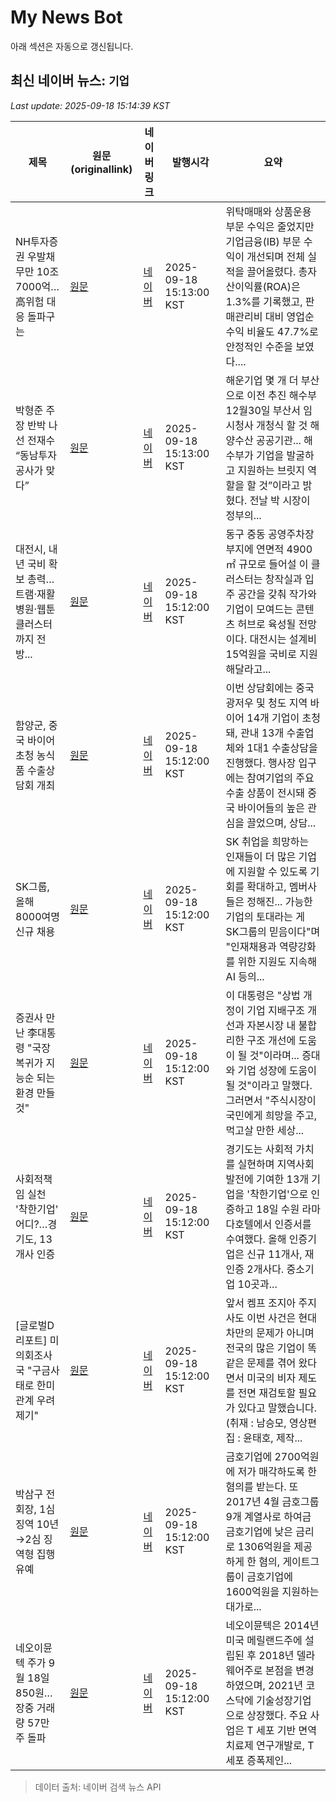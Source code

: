 # My News Bot

아래 섹션은 자동으로 갱신됩니다.

<!-- NEWS:START -->
## 최신 네이버 뉴스: `기업`
_Last update: 2025-09-18 15:14:39 KST_

| 제목 | 원문(originallink) | 네이버 링크 | 발행시각 | 요약 |
|---|---|---|---|---|
| NH투자증권 우발채무만 10조7000억…高위험 대응 돌파구는 | [원문](https://www.bloter.net/news/articleView.html?idxno=644221) | [네이버](https://n.news.naver.com/mnews/article/293/0000072640?sid=101) | 2025-09-18 15:13:00 KST | 위탁매매와 상품운용 부문 수익은 줄었지만 기업금융(IB) 부문 수익이 개선되며 전체 실적을 끌어올렸다. 총자산이익률(ROA)은 1.3%를 기록했고, 판매관리비 대비 영업순수익 비율도 47.7%로 안정적인 수준을 보였다.... |
| 박형준 주장 반박 나선 전재수 “동남투자공사가 맞다” | [원문](https://www.mk.co.kr/article/11423177) | [네이버](https://n.news.naver.com/mnews/article/009/0005560898?sid=101) | 2025-09-18 15:13:00 KST | 해운기업 몇 개 더 부산으로 이전 추진 해수부 12월30일 부산서 임시청사 개청식 할 것 해양수산 공공기관... 해수부가 기업을 발굴하고 지원하는 브릿지 역할을 할 것”이라고 밝혔다. 전날 박 시장이 정부의... |
| 대전시, 내년 국비 확보 총력…트램·재활병원·웹툰클러스터까지 전방... | [원문](https://www.ccdailynews.com/news/articleView.html?idxno=2368573) | [네이버](https://www.ccdailynews.com/news/articleView.html?idxno=2368573) | 2025-09-18 15:12:00 KST | 동구 중동 공영주차장 부지에 연면적 4900㎡ 규모로 들어설 이 클러스터는 창작실과 입주 공간을 갖춰 작가와 기업이 모여드는 콘텐츠 허브로 육성될 전망이다. 대전시는 설계비 15억원을 국비로 지원해달라고... |
| 함양군, 중국 바이어 초청 농식품 수출상담회 개최 | [원문](http://www.newsprime.co.kr/news/article.html?no=704947) | [네이버](http://www.newsprime.co.kr/news/article.html?no=704947) | 2025-09-18 15:12:00 KST | 이번 상담회에는 중국 광저우 및 청도 지역 바이어 14개 기업이 초청돼, 관내 13개 수출업체와 1대1 수출상담을 진행했다. 행사장 입구에는 참여기업의 주요수출 상품이 전시돼 중국 바이어들의 높은 관심을 끌었으며, 상담... |
| SK그룹, 올해 8000여명 신규 채용 | [원문](http://www.hansbiz.co.kr/news/articleView.html?idxno=777561) | [네이버](http://www.hansbiz.co.kr/news/articleView.html?idxno=777561) | 2025-09-18 15:12:00 KST | SK 취업을 희망하는 인재들이 더 많은 기업에 지원할 수 있도록 기회를 확대하고, 멤버사들은 정해진... 가능한 기업의 토대라는 게 SK그룹의 믿음이다"며 "인재채용과 역량강화를 위한 지원도 지속해 AI 등의... |
| 증권사 만난 李대통령 "국장 복귀가 지능순 되는 환경 만들 것" | [원문](http://www.newsfc.co.kr/news/articleView.html?idxno=73906) | [네이버](http://www.newsfc.co.kr/news/articleView.html?idxno=73906) | 2025-09-18 15:12:00 KST | 이 대통령은 "상법 개정이 기업 지배구조 개선과 자본시장 내 불합리한 구조 개선에 도움이 될 것"이라며... 증대와 기업 성장에 도움이 될 것"이라고 말했다. 그러면서 "주식시장이 국민에게 희망을 주고, 먹고살 만한 세상... |
| 사회적책임 실천 '착한기업' 어디?…경기도, 13개사 인증 | [원문](https://www.newsis.com/view/NISX20250918_0003334639) | [네이버](https://n.news.naver.com/mnews/article/003/0013491010?sid=102) | 2025-09-18 15:12:00 KST | 경기도는 사회적 가치를 실현하며 지역사회 발전에 기여한 13개 기업을 '착한기업'으로 인증하고 18일 수원 라마다호텔에서 인증서를 수여했다. 올해 인증기업은 신규 11개사, 재인증 2개사다. 중소기업 10곳과... |
| [글로벌D리포트] 미 의회조사국 "구금사태로 한미관계 우려 제기" | [원문](https://news.sbs.co.kr/news/endPage.do?news_id=N1008262769&plink=ORI&cooper=NAVER) | [네이버](https://n.news.naver.com/mnews/article/055/0001293626?sid=104) | 2025-09-18 15:12:00 KST | 앞서 켐프 조지아 주지사도 이번 사건은 현대차만의 문제가 아니며 전국의 많은 기업이 똑같은 문제를 겪어 왔다면서 미국의 비자 제도를 전면 재검토할 필요가 있다고 말했습니다. (취재 : 남승모, 영상편집 : 윤태호, 제작... |
| 박삼구 전 회장, 1심 징역 10년→2심 징역형 집행유예 | [원문](http://www.newsprime.co.kr/news/article.html?no=704948) | [네이버](http://www.newsprime.co.kr/news/article.html?no=704948) | 2025-09-18 15:12:00 KST | 금호기업에 2700억원에 저가 매각하도록 한 혐의를 받는다. 또 2017년 4월 금호그룹 9개 계열사로 하여금 금호기업에 낮은 금리로 1306억원을 제공하게 한 혐의, 게이트그룹이 금호기업에 1600억원을 지원하는 대가로... |
| 네오이뮨텍 주가 9월 18일 850원…장중 거래량 57만 주 돌파 | [원문](https://www.job-post.co.kr/news/articleView.html?idxno=178325) | [네이버](https://www.job-post.co.kr/news/articleView.html?idxno=178325) | 2025-09-18 15:12:00 KST | 네오이뮨텍은 2014년 미국 메릴랜드주에 설립된 후 2018년 델라웨어주로 본점을 변경하였으며, 2021년 코스닥에 기술성장기업으로 상장했다. 주요 사업은 T 세포 기반 면역치료제 연구개발로, T 세포 증폭제인... |

> 데이터 출처: 네이버 검색 뉴스 API
<!-- NEWS:END -->
